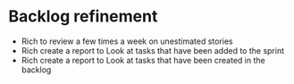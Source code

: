 # Backlog refinement

- Rich to review a few times a week on unestimated stories
- Rich create a report to Look at tasks that have been added to the sprint
- Rich create a report to Look at tasks that have been created in the backlog
